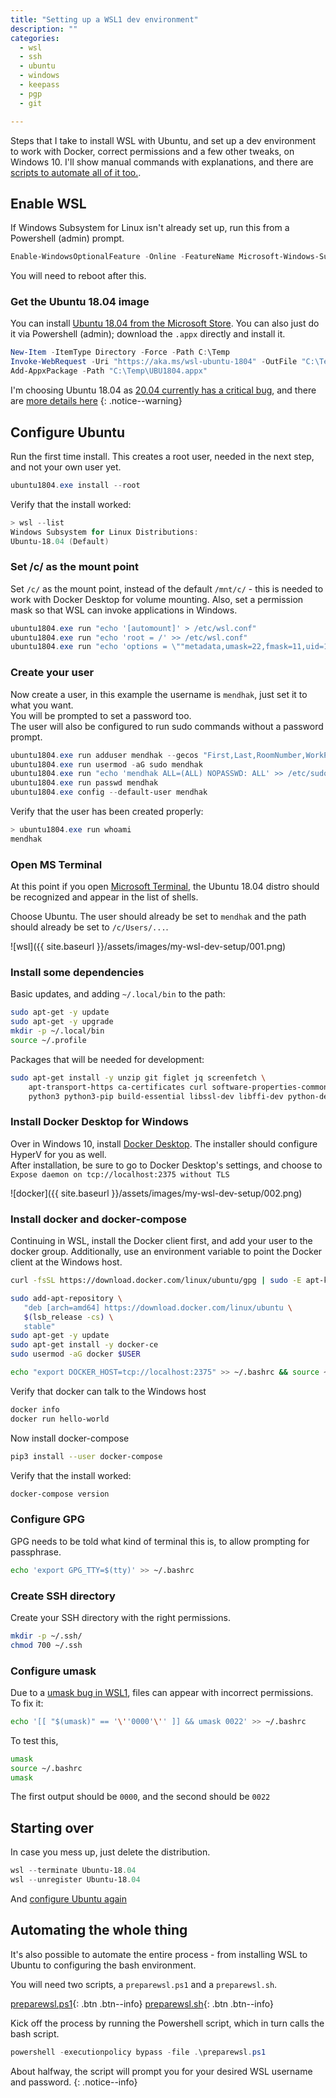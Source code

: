 ```yaml
---
title: "Setting up a WSL1 dev environment"
description: ""
categories:
  - wsl
  - ssh
  - ubuntu
  - windows
  - keepass
  - pgp
  - git

---
```




Steps that I take to install WSL with Ubuntu, and set up a dev environment to work with Docker, correct permissions and a few other tweaks, on Windows 10.  I'll show manual commands with explanations, and there are [scripts to automate all of it too.](#automating-the-whole-thing).

## Enable WSL

If Windows Subsystem for Linux isn't already set up, run this from a Powershell (admin) prompt.

```powershell
Enable-WindowsOptionalFeature -Online -FeatureName Microsoft-Windows-Subsystem-Linux
```

You will need to reboot after this.


### Get the Ubuntu 18.04 image

You can install [Ubuntu 18.04 from the Microsoft Store](https://www.microsoft.com/en-gb/p/ubuntu-1804-lts/9n9tngvndl3q).
You can also just do it via Powershell (admin); download the `.appx` directly and install it. 

```powershell
New-Item -ItemType Directory -Force -Path C:\Temp
Invoke-WebRequest -Uri "https://aka.ms/wsl-ubuntu-1804" -OutFile "C:\Temp\UBU1804.appx" -UseBasicParsing
Add-AppxPackage -Path "C:\Temp\UBU1804.appx"
```


I'm choosing Ubuntu 18.04 as [20.04 currently has a critical bug](https://github.com/microsoft/WSL/issues/4898), and there are [more details here](https://discourse.ubuntu.com/t/ubuntu-20-04-and-wsl-1/15291)
{: .notice--warning}

## Configure Ubuntu

Run the first time install.  This creates a root user, needed in the next step, and not your own user yet.  

```powershell
ubuntu1804.exe install --root
```

Verify that the install worked:

```powershell
> wsl --list
Windows Subsystem for Linux Distributions:
Ubuntu-18.04 (Default)
```


### Set /c/ as the mount point

Set `/c/` as the mount point, instead of the default `/mnt/c/` - this is needed to work with Docker Desktop for volume mounting.
Also, set a permission mask so that WSL can invoke applications in Windows.

```powershell
ubuntu1804.exe run "echo '[automount]' > /etc/wsl.conf"
ubuntu1804.exe run "echo 'root = /' >> /etc/wsl.conf"
ubuntu1804.exe run "echo 'options = \""metadata,umask=22,fmask=11,uid=1000,gid=1000\""' >> /etc/wsl.conf"
```

### Create your user

Now create a user, in this example the username is `mendhak`, just set it to what you want.  
You will be prompted to set a password too.  
The user will also be configured to run sudo commands without a password prompt. 

```powershell
ubuntu1804.exe run adduser mendhak --gecos "First,Last,RoomNumber,WorkPhone,HomePhone" --disabled-password
ubuntu1804.exe run usermod -aG sudo mendhak
ubuntu1804.exe run "echo 'mendhak ALL=(ALL) NOPASSWD: ALL' >> /etc/sudoers"
ubuntu1804.exe run passwd mendhak
ubuntu1804.exe config --default-user mendhak
```

Verify that the user has been created properly:

```powershell
> ubuntu1804.exe run whoami
mendhak
```


### Open MS Terminal

At this point if you open [Microsoft Terminal](https://www.microsoft.com/en-gb/p/windows-terminal/9n0dx20hk701?rtc=1), the Ubuntu 18.04 distro should be recognized and appear in the list of shells.  

Choose Ubuntu.  The user should already be set to `mendhak` and the path should already be set to `/c/Users/...`. 

![wsl]({{ site.baseurl }}/assets/images/my-wsl-dev-setup/001.png)

### Install some dependencies

Basic updates, and adding `~/.local/bin` to the path:

```bash
sudo apt-get -y update
sudo apt-get -y upgrade
mkdir -p ~/.local/bin
source ~/.profile
```

Packages that will be needed for development:

```bash
sudo apt-get install -y unzip git figlet jq screenfetch \
    apt-transport-https ca-certificates curl software-properties-common \
    python3 python3-pip build-essential libssl-dev libffi-dev python-dev  
```

### Install Docker Desktop for Windows

Over in Windows 10, install [Docker Desktop](https://www.docker.com/products/docker-desktop).  The installer should configure HyperV for you as well.  
After installation, be sure to go to Docker Desktop's settings, and choose to `Expose daemon on tcp://localhost:2375 without TLS`

![docker]({{ site.baseurl }}/assets/images/my-wsl-dev-setup/002.png)

### Install docker and docker-compose

Continuing in WSL, install the Docker client first, and add your user to the docker group. Additionally, use an environment variable to point the Docker client at the Windows host. 

```bash
curl -fsSL https://download.docker.com/linux/ubuntu/gpg | sudo -E apt-key add -

sudo add-apt-repository \
   "deb [arch=amd64] https://download.docker.com/linux/ubuntu \
   $(lsb_release -cs) \
   stable"
sudo apt-get -y update
sudo apt-get install -y docker-ce 
sudo usermod -aG docker $USER

echo "export DOCKER_HOST=tcp://localhost:2375" >> ~/.bashrc && source ~/.bashrc
```

Verify that docker can talk to the Windows host

```bash
docker info
docker run hello-world
```

Now install docker-compose

```bash
pip3 install --user docker-compose
```

Verify that the install worked:

```bash
docker-compose version
```




### Configure GPG

GPG needs to be told what kind of terminal this is, to allow prompting for passphrase. 

```bash
echo 'export GPG_TTY=$(tty)' >> ~/.bashrc
```

### Create SSH directory

Create your SSH directory with the right permissions. 

```bash
mkdir -p ~/.ssh/
chmod 700 ~/.ssh
```

### Configure umask

Due to a [umask bug in WSL1](https://github.com/microsoft/WSL/issues/352), files can appear with incorrect permissions. To fix it:
 
```bash
echo '[[ "$(umask)" == '\''0000'\'' ]] && umask 0022' >> ~/.bashrc
```

To test this, 

```bash
umask
source ~/.bashrc
umask
```

The first output should be `0000`, and the second should be `0022`


## Starting over

In case you mess up, just delete the distribution. 

```powershell
wsl --terminate Ubuntu-18.04 
wsl --unregister Ubuntu-18.04 
```

And [configure Ubuntu again](#configure-ubuntu)



## Automating the whole thing

It's also possible to automate the entire process - from installing WSL to Ubuntu to configuring the bash environment.  

You will need two scripts, a `preparewsl.ps1` and a `preparewsl.sh`.  

[preparewsl.ps1](https://github.com/mendhak/automated-wsl-dev-setup/blob/master/preparewsl.ps1){: .btn .btn--info} [preparewsl.sh](https://github.com/mendhak/automated-wsl-dev-setup/blob/master/preparewsl.sh){: .btn .btn--info} 

Kick off the process by running the Powershell script, which in turn calls the bash script. 

```powershell
powershell -executionpolicy bypass -file .\preparewsl.ps1
```

About halfway, the script will prompt you for your desired WSL username and password. 
{: .notice--info}

